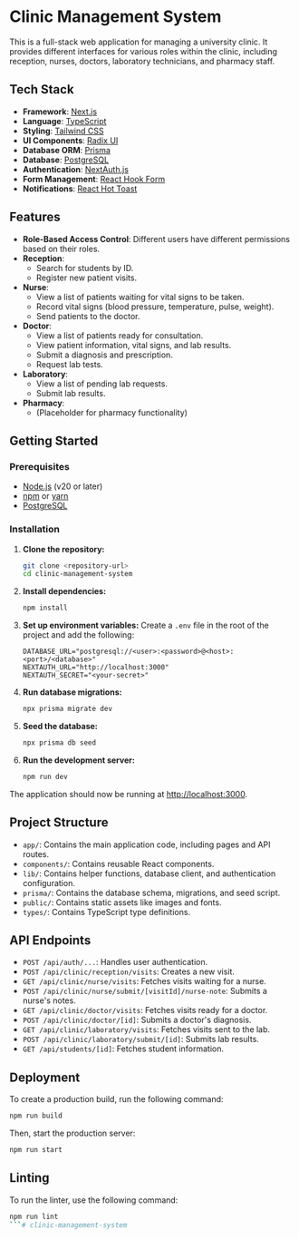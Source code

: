 # Clinic Management System

This is a full-stack web application for managing a university clinic. It provides different interfaces for various roles within the clinic, including reception, nurses, doctors, laboratory technicians, and pharmacy staff.

## Tech Stack

*   **Framework**: [Next.js](https://nextjs.org/)
*   **Language**: [TypeScript](https://www.typescriptlang.org/)
*   **Styling**: [Tailwind CSS](https://tailwindcss.com/)
*   **UI Components**: [Radix UI](https://www.radix-ui.com/)
*   **Database ORM**: [Prisma](https://www.prisma.io/)
*   **Database**: [PostgreSQL](https://www.postgresql.org/)
*   **Authentication**: [NextAuth.js](https://next-auth.js.org/)
*   **Form Management**: [React Hook Form](https://react-hook-form.com/)
*   **Notifications**: [React Hot Toast](https://react-hot-toast.com/)

## Features

*   **Role-Based Access Control**: Different users have different permissions based on their roles.
*   **Reception**:
    *   Search for students by ID.
    *   Register new patient visits.
*   **Nurse**:
    *   View a list of patients waiting for vital signs to be taken.
    *   Record vital signs (blood pressure, temperature, pulse, weight).
    *   Send patients to the doctor.
*   **Doctor**:
    *   View a list of patients ready for consultation.
    *   View patient information, vital signs, and lab results.
    *   Submit a diagnosis and prescription.
    *   Request lab tests.
*   **Laboratory**:
    *   View a list of pending lab requests.
    *   Submit lab results.
*   **Pharmacy**:
    *   (Placeholder for pharmacy functionality)

## Getting Started

### Prerequisites

*   [Node.js](https://nodejs.org/en/) (v20 or later)
*   [npm](https://www.npmjs.com/) or [yarn](https://yarnpkg.com/)
*   [PostgreSQL](https://www.postgresql.org/download/)

### Installation

1.  **Clone the repository:**
    ```bash
    git clone <repository-url>
    cd clinic-management-system
    ```

2.  **Install dependencies:**
    ```bash
    npm install
    ```

3.  **Set up environment variables:**
    Create a `.env` file in the root of the project and add the following:
    ```
    DATABASE_URL="postgresql://<user>:<password>@<host>:<port>/<database>"
    NEXTAUTH_URL="http://localhost:3000"
    NEXTAUTH_SECRET="<your-secret>"
    ```

4.  **Run database migrations:**
    ```bash
    npx prisma migrate dev
    ```

5.  **Seed the database:**
    ```bash
    npx prisma db seed
    ```

6.  **Run the development server:**
    ```bash
    npm run dev
    ```

The application should now be running at [http://localhost:3000](http://localhost:3000).

## Project Structure

*   `app/`: Contains the main application code, including pages and API routes.
*   `components/`: Contains reusable React components.
*   `lib/`: Contains helper functions, database client, and authentication configuration.
*   `prisma/`: Contains the database schema, migrations, and seed script.
*   `public/`: Contains static assets like images and fonts.
*   `types/`: Contains TypeScript type definitions.

## API Endpoints

*   `POST /api/auth/...`: Handles user authentication.
*   `POST /api/clinic/reception/visits`: Creates a new visit.
*   `GET /api/clinic/nurse/visits`: Fetches visits waiting for a nurse.
*   `POST /api/clinic/nurse/submit/[visitId]/nurse-note`: Submits a nurse's notes.
*   `GET /api/clinic/doctor/visits`: Fetches visits ready for a doctor.
*   `POST /api/clinic/doctor/[id]`: Submits a doctor's diagnosis.
*   `GET /api/clinic/laboratory/visits`: Fetches visits sent to the lab.
*   `POST /api/clinic/laboratory/submit/[id]`: Submits lab results.
*   `GET /api/students/[id]`: Fetches student information.

## Deployment

To create a production build, run the following command:
```bash
npm run build
```
Then, start the production server:
```bash
npm run start
```

## Linting

To run the linter, use the following command:
```bash
npm run lint
```# clinic-management-system
